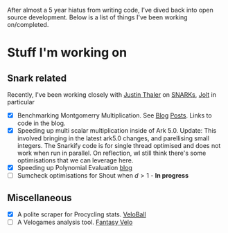 After almost a 5 year hiatus from writing code, I've dived back into open source development.
Below is a list of things I've been working on/completed.

# Stuff I'm working on

## Snark related

Recently, I've been working closely with [Justin Thaler](https://people.cs.georgetown.edu/jthaler/) 
on [SNARKs](https://www.youtube.com/watch?v=tg6lKPdR_e4), [Jolt](https://github.com/a16z/jolt) in particular

+ [x] Benchmarking Montgomerry Multiplication. See [Blog](https://randomwalks.xyz/posts/mont_mult/) [Posts](https://randomwalks.xyz/publish/why-jolt-breaks.html). Links to code in the blog.
+ [x] Speeding up multi scalar multiplication inside of Ark 5.0. Update: This involved bringing in the latest ark5.0 changes, and parellising small integers. The Snarkify code is for single thread optimised and does not work when run in parallel. On reflection, wI still think there's some optimisations that we can leverage here. 
+ [x] Speeding up Polynomial Evaluation [blog](https://randomwalks.xyz/publish/fast_polynomial_evaluation.html)
+ [ ] Sumcheck optimisations for Shout when $d > 1$ - **In progress**

## Miscellaneous

+ [x] A polite scraper for Procycling stats. [VeloBall](https://github.com/abiswas3/VeloBall)
+ [ ] A Velogames analysis tool. [Fantasy Velo]()
